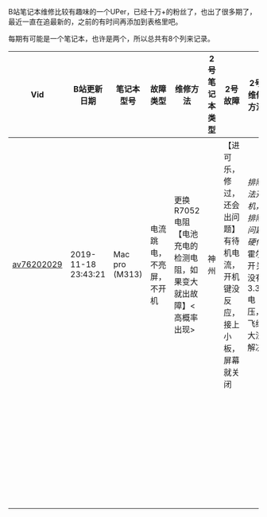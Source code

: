 [笔记本维修厮]: https://space.bilibili.com/382666849	"笔记本维修"



B站笔记本维修比较有趣味的一个UPer，已经十万+的粉丝了，也出了很多期了，最近一直在追最新的，之前的有时间再添加到表格里吧。

每期有可能是一个笔记本，也许是两个，所以总共有8个列来记录。

| Vid                                                     | B站更新日期         | 笔记本型号     | 故障类型                 | 维修方法                                                     | 2号笔记本类型 | 2号故障                                                      | 2号维修方法                                                  |
| ------------------------------------------------------- | ------------------- | -------------- | ------------------------ | ------------------------------------------------------------ | ------------- | ------------------------------------------------------------ | ------------------------------------------------------------ |
| [av76202029](https://www.bilibili.com/video/av76202029) | 2019-11-18 23:43:21 | Mac pro (M313) | 电流跳电，不亮屏，不开机 | 更换R7052电阻【电池充电的检测电阻，如果变大就出故障】<高概率出现> | 神州          | 【进可乐，修过，还会出问题】有待机电流，开机键没反应，接上小板，屏幕就关闭 | *排除法开机，排除问题硬件*霍尔开关没有3.3v电压，飞线大法解决 |
|                                                         |                     |                |                          |                                                              |               |                                                              |                                                              |
|                                                         |                     |                |                          |                                                              |               |                                                              |                                                              |
|                                                         |                     |                |                          |                                                              |               |                                                              |                                                              |
|                                                         |                     |                |                          |                                                              |               |                                                              |                                                              |
|                                                         |                     |                |                          |                                                              |               |                                                              |                                                              |
|                                                         |                     |                |                          |                                                              |               |                                                              |                                                              |
|                                                         |                     |                |                          |                                                              |               |                                                              |                                                              |
|                                                         |                     |                |                          |                                                              |               |                                                              |                                                              |
|                                                         |                     |                |                          |                                                              |               |                                                              |                                                              |
|                                                         |                     |                |                          |                                                              |               |                                                              |                                                              |
|                                                         |                     |                |                          |                                                              |               |                                                              |                                                              |
|                                                         |                     |                |                          |                                                              |               |                                                              |                                                              |
|                                                         |                     |                |                          |                                                              |               |                                                              |                                                              |
|                                                         |                     |                |                          |                                                              |               |                                                              |                                                              |
|                                                         |                     |                |                          |                                                              |               |                                                              |                                                              |
|                                                         |                     |                |                          |                                                              |               |                                                              |                                                              |
|                                                         |                     |                |                          |                                                              |               |                                                              |                                                              |
|                                                         |                     |                |                          |                                                              |               |                                                              |                                                              |
|                                                         |                     |                |                          |                                                              |               |                                                              |                                                              |
|                                                         |                     |                |                          |                                                              |               |                                                              |                                                              |
|                                                         |                     |                |                          |                                                              |               |                                                              |                                                              |
|                                                         |                     |                |                          |                                                              |               |                                                              |                                                              |
|                                                         |                     |                |                          |                                                              |               |                                                              |                                                              |
|                                                         |                     |                |                          |                                                              |               |                                                              |                                                              |
|                                                         |                     |                |                          |                                                              |               |                                                              |                                                              |
|                                                         |                     |                |                          |                                                              |               |                                                              |                                                              |
|                                                         |                     |                |                          |                                                              |               |                                                              |                                                              |
|                                                         |                     |                |                          |                                                              |               |                                                              |                                                              |
|                                                         |                     |                |                          |                                                              |               |                                                              |                                                              |
|                                                         |                     |                |                          |                                                              |               |                                                              |                                                              |
|                                                         |                     |                |                          |                                                              |               |                                                              |                                                              |
|                                                         |                     |                |                          |                                                              |               |                                                              |                                                              |
|                                                         |                     |                |                          |                                                              |               |                                                              |                                                              |
|                                                         |                     |                |                          |                                                              |               |                                                              |                                                              |
|                                                         |                     |                |                          |                                                              |               |                                                              |                                                              |
|                                                         |                     |                |                          |                                                              |               |                                                              |                                                              |
|                                                         |                     |                |                          |                                                              |               |                                                              |                                                              |
|                                                         |                     |                |                          |                                                              |               |                                                              |                                                              |
|                                                         |                     |                |                          |                                                              |               |                                                              |                                                              |

